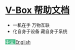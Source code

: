 # <a href="#/zh/">V-Box 帮助文档</a>

* 一机在手 万物互联
* 化自身于设备 藏自身于系统

<a href="#/zh/" style="background-color:var(--theme-color, #42b983);color:#fff;">中文 </a> <a href="#/en/">English</a>
